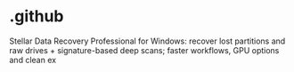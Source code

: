 # .github
Stellar Data Recovery Professional for Windows: recover lost partitions and raw drives + signature-based deep scans; faster workflows, GPU options and clean ex
